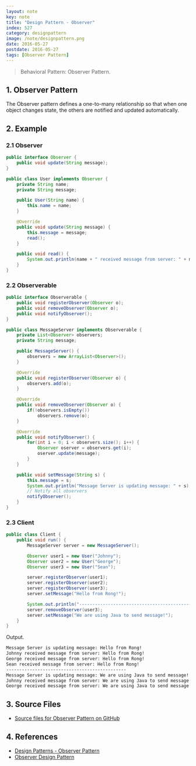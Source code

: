 ```yaml
---
layout: note
key: note
title: "Design Pattern - Observer"
index: 527
category: designpattern
image: /note/designpattern.png
date: 2016-05-27
postdate: 2016-05-27
tags: [Observer Pattern]
---
```


> Behavioral Pattern: Observer Pattern.

## 1. Observer Pattern
The Observer pattern defines a one-to-many relationship so that when one object changes state, the others are notified and updated automatically.

## 2. Example
### 2.1 Observer
```java
public interface Observer {
    public void update(String message);
}

public class User implements Observer {
    private String name;
    private String message;

    public User(String name) {
        this.name = name;
    }

    @Override
    public void update(String message) {
        this.message = message;
        read();
    }

    public void read() {
        System.out.println(name + " received message from server: " + message);
    }
}
```
### 2.2 Observerable
```java
public interface Observerable {
    public void registerObserver(Observer o);
    public void removeObserver(Observer o);
    public void notifyObserver();
}

public class MessageServer implements Observerable {
    private List<Observer> observers;
    private String message;

    public MessageServer() {
        observers = new ArrayList<Observer>();
    }

    @Override
    public void registerObserver(Observer o) {
        observers.add(o);
    }

    @Override
    public void removeObserver(Observer o) {
        if(!observers.isEmpty())
            observers.remove(o);
    }

    @Override
    public void notifyObserver() {
        for(int i = 0; i < observers.size(); i++) {
            Observer oserver = observers.get(i);
            oserver.update(message);
        }
    }

    public void setMessage(String s) {
        this.message = s;
        System.out.println("Message Server is updating message: " + s);
        // Notify all observers
        notifyObserver();
    }
}
```
### 2.3 Client
```java
public class Client {
    public void run() {
        MessageServer server = new MessageServer();

        Observer user1 = new User("Johnny");
        Observer user2 = new User("George");
        Observer user3 = new User("Sean");

        server.registerObserver(user1);
        server.registerObserver(user2);
        server.registerObserver(user3);
        server.setMessage("Hello from Rong!");

        System.out.println("----------------------------------------------");
        server.removeObserver(user3);
        server.setMessage("We are using Java to send message!");
    }
}
```
Output.
```sh
Message Server is updating message: Hello from Rong!
Johnny received message from server: Hello from Rong!
George received message from server: Hello from Rong!
Sean received message from server: Hello from Rong!
----------------------------------------------
Message Server is updating message: We are using Java to send message!
Johnny received message from server: We are using Java to send message!
George received message from server: We are using Java to send message!
```

## 3. Source Files
* [Source files for Observer Pattern on GitHub](https://github.com/jojozhuang/design-patterns-java/tree/master/design-pattern-observer)

## 4. References
* [Design Patterns - Observer Pattern](https://www.tutorialspoint.com/design_pattern/observer_pattern.htm)
* [Observer Design Pattern](https://sourcemaking.com/design_patterns/observer)
